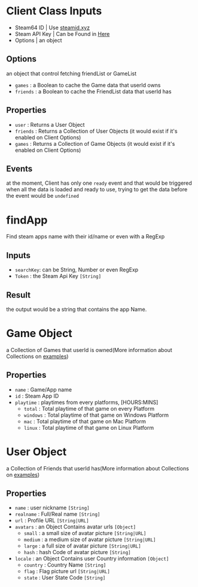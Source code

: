 # Client Class Inputs
  - Steam64 ID | Use [steamid.xyz](https://steamid.xyz/)
  - Steam API Key | Can be Found in [Here](https://steamcommunity.com/dev/apikey)
  - Options | an object

 ## Options
 an object that control fetching friendList or GameList
  - `games` : a Boolean to cache the Game data that userId owns
  - `friends` : a Boolean to cache the FriendList data that userId has

 ## Properties
 - `user` : Returns a User Object
 - `friends` : Returns a Collection of User Objects (it would exist if it's enabled on Client Options)
 - `games` : Returns a Collection of Game Objects (it would exist if it's enabled on Client Options)

 ## Events
 at the moment, Client has only one `ready` event and that would be triggered when all the data is loaded and ready to use, trying to get the data before the event would be `undefined`

# findApp
Find steam apps name with their id/name or even with a RegExp
 ## Inputs
 - `searchKey`: can be String, Number or even RegExp
 - `Token` : the Steam Api Key `[String]`

 ## Result
 the output would be a string that contains the app Name.

# Game Object
a Collection of Games that userId is owned(More information about Collections on [examples](https://github.com/EhsanFox/SteamLib/tree/main/examples))
 ## Properties
 - `name` : Game/App name
 - `id` : Steam App ID
 - `playtime` : playtimes from every platforms, [HOURS:MINS]
    - `total` : Total playtime of that game on every Platform
    - `windows` : Total playtime of that game on Windows Platform
    - `mac` : Total playtime of that game on Mac Platform
    - `linux` : Total playtime of that game on Linux Platform

# User Object
a Collection of Friends that userId has(More information about Collections on [examples](https://github.com/EhsanFox/SteamLib/tree/main/examples))
 ## Properties
 - `name` : user nickname `[String]`
 - `realname` : Full/Real name `[String]`
 - `url` : Profile URL `[String|URL]`
 - `avatars` : an Object Contains avatar urls `[Object]`
    - `small` : a small size of avatar picture `[String|URL]`
    - `medium` : a medium size of avatar picture `[String|URL]`
    - `large` : a full size of avatar picture `[String|URL]`
    - `hash` : hash Code of avatar picture `[String]`
 - `locale` : an Object Contains user Country information `[Object]` 
    - `country` : Country Name `[String]`
    - `flag` : Flag picture url `[String|URL]`
    - `state` : User State Code `[String]`
